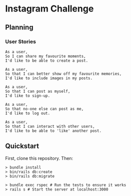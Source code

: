 Instagram Challenge
===================

## Planning

### User Stories

```
As a user,
So I can share my favourite moments,
I'd like to be able to create a post.
```
```
As a user,
So that I can better show off my favourite memories,
I'd like to include images in my posts.
```
```
As a user,
So that I can post as myself,
I'd like to sign-up.
```
```
As a user,
So that no-one else can post as me,
I'd like to log out.
```
```
As a user, 
So that I can interact with other users,
I'd like to be able to 'like' another post.
```
## Quickstart

First, clone this repository. Then:

```
> bundle install
> bin/rails db:create
> bin/rails db:migrate

> bundle exec rspec # Run the tests to ensure it works
> rails s # Start the server at localhost:3000
```
